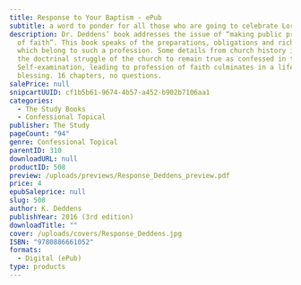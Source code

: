 ```yaml
---
title: Response to Your Baptism - ePub
subtitle: a word to ponder for all those who are going to celebrate Lord’s Supper
description: Dr. Deddens’ book addresses the issue of “making public profession
  of faith”. This book speaks of the preparations, obligations and rich rewards
  which belong to such a profession. Some details from church history illustrate
  the doctrinal struggle of the church to remain true as confessed in the form.
  Self-examination, leading to profession of faith culminates in a life of
  blessing. 16 chapters, no questions.
salePrice: null
snipcartUUID: cf1b5b61-9674-4b57-a452-b902b7106aa1
categories:
  - The Study Books
  - Confessional Topical
publisher: The Study
pageCount: "94"
genre: Confessional Topical
parentID: 310
downloadURL: null
productID: 508
preview: /uploads/previews/Response_Deddens_preview.pdf
price: 4
epubSaleprice: null
slug: 508
author: K. Deddens
publishYear: 2016 (3rd edition)
downloadTitle: ""
cover: /uploads/covers/Response_Deddens.jpg
ISBN: "9780886661052"
formats:
  - Digital (ePub)
type: products
---
```

